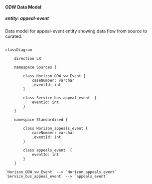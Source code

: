 #### ODW Data Model

##### entity: appeal-event

Data model for appeal-event entity showing data flow from source to curated.

```mermaid

classDiagram

    direction LR

    namespace Sources {

        class Horizon_ODW_vw_Event {
            caseNumber: varchar
            ,eventId: int
        }

        class Service_bus_appeal_event  {
            eventId: int
        }
    }

    namespace Standardised {

        class Horizon_appeals_event {
            caseNumber: varchar
            ,eventId: int
        }

        class appeals_event  {
            eventId: int
        }
    }

`Horizon_ODW_vw_Event` --> `Horizon_appeals_event`
`Service_bus_appeal_event` --> `appeals_event`

```